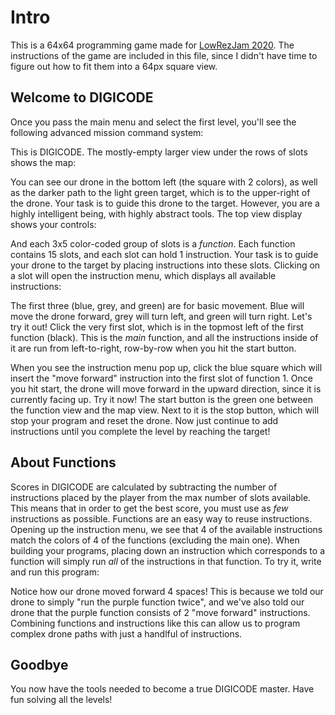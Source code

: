 # Intro

This is a 64x64 programming game made for [LowRezJam 2020](https://itch.io/jam/lowrezjam-2020). The instructions of the game are included in this file, since I didn't have time to figure out how to fit them into a 64px square view. 

## Welcome to DIGICODE

Once you pass the main menu and select the first level, you'll see the following advanced mission command system:

<full view>

This is DIGICODE. The mostly-empty larger view under the rows of slots shows the map:

<map view>

You can see our drone in the bottom left (the square with 2 colors), as well as the darker path to the light green target, which is to the upper-right of the drone. Your task is to guide this drone to the target. However, you are a highly intelligent being, with highly abstract tools. The top view display shows your controls:

<control view>
  
And each 3x5 color-coded group of slots is a _function_. Each function contains 15 slots, and each slot can hold 1 instruction. Your task is to guide your drone to the target by placing instructions into these slots. Clicking on a slot will open the instruction menu, which displays all available instructions:

<instruction menu>
  
The first three (blue, grey, and green) are for basic movement. Blue will move the drone forward, grey will turn left, and green will turn right. Let's try it out! Click the very first slot, which is in the topmost left of the first function (black). This is the _main_ function, and all the instructions inside of it are run from left-to-right, row-by-row when you hit the start button. 

When you see the instruction menu pop up, click the blue square which will insert the "move forward" instruction into the first slot of function 1. Once you hit start, the drone will move forward in the upward direction, since it is currently facing up. Try it now! The start button is the green one between the function view and the map view. Next to it is the stop button, which will stop your program and reset the drone. Now just continue to add instructions until you complete the level by reaching the target!

## About Functions

Scores in DIGICODE are calculated by subtracting the number of instructions placed by the player from the max number of slots available. This means that in order to get the best score, you must use as _few_ instructions as possible. Functions are an easy way to reuse instructions. Opening up the instruction menu, we see that 4 of the available instructions match the colors of 4 of the functions (excluding the main one). When building your programs, placing down an instruction which corresponds to a function will simply run _all_ of the instructions in that function. To try it, write and run this program:

<function program>
  
Notice how our drone moved forward 4 spaces! This is because we told our drone to simply "run the purple function twice", and we've also told our drone that the purple function consists of 2 "move forward" instructions. Combining functions and instructions like this can allow us to program complex drone paths with just a handlful of instructions.

## Goodbye

You now have the tools needed to become a true DIGICODE master. Have fun solving all the levels! 
